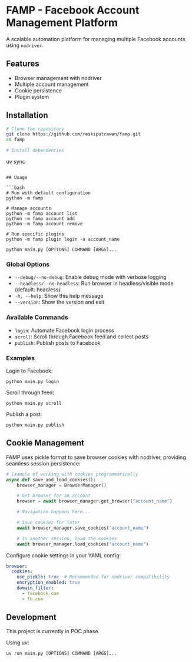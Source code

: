 # FAMP - Facebook Account Management Platform

A scalable automation platform for managing multiple Facebook accounts using `nodriver`.

## Features

- Browser management with nodriver
- Multiple account management
- Cookie persistence
- Plugin system

## Installation

```bash
# Clone the repository
git clone https://github.com/reskiputrawan/famp.git
cd famp

# Install dependencies

```
uv sync
```

## Usage

```bash
# Run with default configuration
python -m famp

# Manage accounts
python -m famp account list
python -m famp account add
python -m famp account remove

# Run specific plugins
python -m famp plugin login -a account_name
```

```
python main.py [OPTIONS] COMMAND [ARGS]...
```

### Global Options

- `--debug/--no-debug`: Enable debug mode with verbose logging
- `--headless/--no-headless`: Run browser in headless/visible mode (default: headless)
- `-h, --help`: Show this help message
- `--version`: Show the version and exit

### Available Commands

- `login`: Automate Facebook login process
- `scroll`: Scroll through Facebook feed and collect posts
- `publish`: Publish posts to Facebook

### Examples

Login to Facebook:

```
python main.py login
```

Scroll through feed:

```
python main.py scroll
```

Publish a post:

```
python main.py publish
```

## Cookie Management

FAMP uses pickle format to save browser cookies with nodriver, providing seamless session persistence:

```python
# Example of working with cookies programmatically
async def save_and_load_cookies():
    browser_manager = BrowserManager()

    # Get browser for an account
    browser = await browser_manager.get_browser("account_name")

    # Navigation happens here...

    # Save cookies for later
    await browser_manager.save_cookies("account_name")

    # In another session, load the cookies
    await browser_manager.load_cookies("account_name")
```

Configure cookie settings in your YAML config:

```yaml
browser:
  cookies:
    use_pickle: true  # Recommended for nodriver compatibility
    encryption_enabled: true
    domain_filter:
      - facebook.com
      - fb.com
```

## Development

This project is currently in POC phase.

Using uv:

```
uv run main.py [OPTIONS] COMMAND [ARGS]...
```
